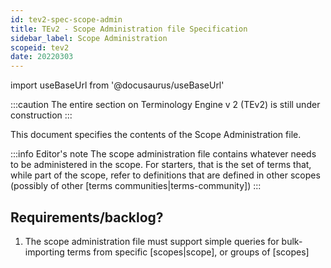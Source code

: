 ```yaml
---
id: tev2-spec-scope-admin
title: TEv2 - Scope Administration file Specification
sidebar_label: Scope Administration
scopeid: tev2
date: 20220303
---
```


import useBaseUrl from '@docusaurus/useBaseUrl'

:::caution
The entire section on Terminology Engine v 2 (TEv2) is still under construction
:::

This document specifies the contents of the Scope Administration file.

:::info Editor's note
The scope administration file contains whatever needs to be administered in the scope. For starters, that is the set of terms that, while part of the scope, refer to definitions that are defined in other scopes (possibly of other [terms communities|terms-community])
:::

## Requirements/backlog?

1. The scope administration file must support simple queries for bulk-importing terms from specific [scopes|scope], or groups of [scopes]
